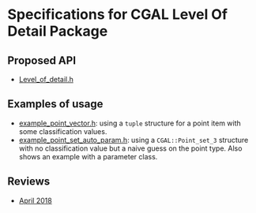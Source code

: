 # Specifications for CGAL Level Of Detail Package

## Proposed API

* [Level_of_detail.h](API/Level_of_detail.h)

## Examples of usage

* [example_point_vector.h](Examples/example_point_vector.h): using a
  `tuple` structure for a point item with some classification values.
* [example_point_set_auto_param.h](Examples/example_point_set_auto_param.h):
  using a `CGAL::Point_set_3` structure with no classification value
  but a naive guess on the point type. Also shows an example with a
  parameter class.

## Reviews

* [April 2018](Reviews/review_april_2018.md)
